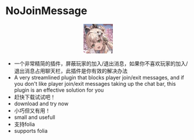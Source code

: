 # NoJoinMessage
<p align="center">
  <a href="https://github.com/ddsb520/NoJoinMessage/">
    <img src="images/logo.png" alt="Logo" width="80" height="80">
  </a>
  
* 一个非常精简的插件，屏蔽玩家的加入/退出消息，如果你不喜欢玩家的加入/退出消息占用聊天栏，此插件是你有效的解决办法
* A very streamlined plugin that blocks player join/exit messages, and if you don't like player join/exit messages taking up the chat bar, this plugin is an effective solution for you
* 赶快下载试试吧！
* download and try now
* 小巧但又有用！
* small and usefull
* 支持folia
* supports folia
  
